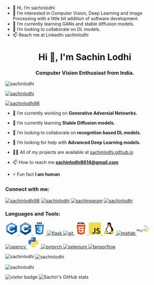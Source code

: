 - 👋 Hi, I’m sachinlodhi
- 👀 I’m interested in Computer Vision, Deep Learning and Image Processing with a little bit addition of software development.
- 🌱 I’m currently learning GANs and stable diffusion models.
- 💞️ I’m looking to collaborate on DL models.
- 📫 Reach me at LinkedIn sachinlodhi




<h1 align="center">Hi 👋, I'm Sachin Lodhi</h1>
<h3 align="center">Computer Vision Enthusiast from India.</h3>

<p align="left"> <img src="https://komarev.com/ghpvc/?username=sachinlodhi&label=Profile%20views&color=0e75b6&style=flat" alt="sachinlodhi" /> </p>

<p align="left"> <a href="https://github.com/ryo-ma/github-profile-trophy"><img src="https://github-profile-trophy.vercel.app/?username=sachinlodhi" alt="sachinlodhi" /></a> </p>

<p align="left"> <a href="https://twitter.com/sachinlodhi98" target="blank"><img src="https://img.shields.io/twitter/follow/sachinlodhi98?logo=twitter&style=for-the-badge" alt="sachinlodhi98" /></a> </p>

- 🔭 I’m currently working on **Generative Adversial Netowrks.**

- 🌱 I’m currently learning **Stable Diffusion models.**

- 👯 I’m looking to collaborate on **recognition based DL models.**

- 🤝 I’m looking for help with **Advanced Deep Learning models.**

- 👨‍💻 All of my projects are available at [sachinlodhi.github.io](sachinlodhi.github.io)

- 📫 How to reach me **sachinlodhi8614@gmail.com**

- ⚡ Fun fact **I am human**

<h3 align="left">Connect with me:</h3>
<p align="left">
<a href="https://twitter.com/sachinlodhi98" target="blank"><img align="center" src="https://raw.githubusercontent.com/rahuldkjain/github-profile-readme-generator/master/src/images/icons/Social/twitter.svg" alt="sachinlodhi98" height="30" width="40" /></a>
<a href="https://linkedin.com/in/sachinlodhi" target="blank"><img align="center" src="https://raw.githubusercontent.com/rahuldkjain/github-profile-readme-generator/master/src/images/icons/Social/linked-in-alt.svg" alt="sachinlodhi" height="30" width="40" /></a>
<a href="https://instagram.com/sachinsgram" target="blank"><img align="center" src="https://raw.githubusercontent.com/rahuldkjain/github-profile-readme-generator/master/src/images/icons/Social/instagram.svg" alt="sachinsgram" height="30" width="40" /></a>
<a href="https://www.leetcode.com/sachinlodhi" target="blank"><img align="center" src="https://raw.githubusercontent.com/rahuldkjain/github-profile-readme-generator/master/src/images/icons/Social/leet-code.svg" alt="sachinlodhi" height="30" width="40" /></a>
</p>

<h3 align="left">Languages and Tools:</h3>
<p align="left"> <a href="https://www.cprogramming.com/" target="_blank" rel="noreferrer"> <img src="https://raw.githubusercontent.com/devicons/devicon/master/icons/c/c-original.svg" alt="c" width="40" height="40"/> </a> <a href="https://www.w3schools.com/cpp/" target="_blank" rel="noreferrer"> <img src="https://raw.githubusercontent.com/devicons/devicon/master/icons/cplusplus/cplusplus-original.svg" alt="cplusplus" width="40" height="40"/> </a> <a href="https://www.w3schools.com/css/" target="_blank" rel="noreferrer"> <img src="https://raw.githubusercontent.com/devicons/devicon/master/icons/css3/css3-original-wordmark.svg" alt="css3" width="40" height="40"/> </a> <a href="https://flask.palletsprojects.com/" target="_blank" rel="noreferrer"> <img src="https://www.vectorlogo.zone/logos/pocoo_flask/pocoo_flask-icon.svg" alt="flask" width="40" height="40"/> </a> <a href="https://git-scm.com/" target="_blank" rel="noreferrer"> <img src="https://www.vectorlogo.zone/logos/git-scm/git-scm-icon.svg" alt="git" width="40" height="40"/> </a> <a href="https://www.w3.org/html/" target="_blank" rel="noreferrer"> <img src="https://raw.githubusercontent.com/devicons/devicon/master/icons/html5/html5-original-wordmark.svg" alt="html5" width="40" height="40"/> </a> <a href="https://developer.mozilla.org/en-US/docs/Web/JavaScript" target="_blank" rel="noreferrer"> <img src="https://raw.githubusercontent.com/devicons/devicon/master/icons/javascript/javascript-original.svg" alt="javascript" width="40" height="40"/> </a> <a href="https://www.linux.org/" target="_blank" rel="noreferrer"> <img src="https://raw.githubusercontent.com/devicons/devicon/master/icons/linux/linux-original.svg" alt="linux" width="40" height="40"/> </a> <a href="https://www.mathworks.com/" target="_blank" rel="noreferrer"> <img src="https://upload.wikimedia.org/wikipedia/commons/2/21/Matlab_Logo.png" alt="matlab" width="40" height="40"/> </a> <a href="https://www.mysql.com/" target="_blank" rel="noreferrer"> <img src="https://raw.githubusercontent.com/devicons/devicon/master/icons/mysql/mysql-original-wordmark.svg" alt="mysql" width="40" height="40"/> </a> <a href="https://opencv.org/" target="_blank" rel="noreferrer"> <img src="https://www.vectorlogo.zone/logos/opencv/opencv-icon.svg" alt="opencv" width="40" height="40"/> </a> <a href="https://www.python.org" target="_blank" rel="noreferrer"> <img src="https://raw.githubusercontent.com/devicons/devicon/master/icons/python/python-original.svg" alt="python" width="40" height="40"/> </a> <a href="https://pytorch.org/" target="_blank" rel="noreferrer"> <img src="https://www.vectorlogo.zone/logos/pytorch/pytorch-icon.svg" alt="pytorch" width="40" height="40"/> </a> <a href="https://www.selenium.dev" target="_blank" rel="noreferrer"> <img src="https://raw.githubusercontent.com/detain/svg-logos/780f25886640cef088af994181646db2f6b1a3f8/svg/selenium-logo.svg" alt="selenium" width="40" height="40"/> </a> <a href="https://www.tensorflow.org" target="_blank" rel="noreferrer"> <img src="https://www.vectorlogo.zone/logos/tensorflow/tensorflow-icon.svg" alt="tensorflow" width="40" height="40"/> </a> </p>

<p><img align="left" src="https://github-readme-stats.vercel.app/api/top-langs?username=sachinlodhi&show_icons=true&locale=en&layout=compact" alt="sachinlodhi" /></p>

<p>&nbsp;<img align="center" src="https://github-readme-stats.vercel.app/api?username=sachinlodhi&show_icons=true&locale=en" alt="sachinlodhi" /></p>

<p><img align="center" src="https://github-readme-streak-stats.herokuapp.com/?user=sachinlodhi&" alt="sachinlodhi" /></p>


<!---
sachinlodhi/sachinlodhi is a ✨ special ✨ repository because its `README.md` (this file) appears on your GitHub profile.
You can click the Preview link to take a look at your changes.
--->
![visitor badge](https://visitor-badge.glitch.me/badge?page_id=sachinlodhi.visitor-badge&left_color=red&right_color=blue) 
![Sachin's GitHub stats](https://github-readme-stats.vercel.app/api?username=sachinlodhi&show_icons=true&theme=radical)

